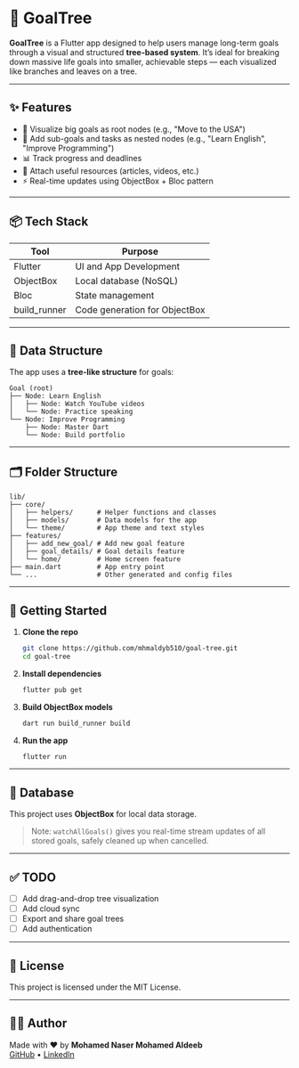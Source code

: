 # 🌳 GoalTree

**GoalTree** is a Flutter app designed to help users manage long-term goals through a visual and structured **tree-based system**. It’s ideal for breaking down massive life goals into smaller, achievable steps — each visualized like branches and leaves on a tree.

---

## ✨ Features

- 📌 Visualize big goals as root nodes (e.g., "Move to the USA")
- 🌱 Add sub-goals and tasks as nested nodes (e.g., "Learn English", "Improve Programming")
- 📊 Track progress and deadlines
- 📁 Attach useful resources (articles, videos, etc.)
- ⚡ Real-time updates using ObjectBox + Bloc pattern

---

## 📦 Tech Stack

| Tool         | Purpose                            |
|--------------|------------------------------------|
| Flutter      | UI and App Development             |
| ObjectBox    | Local database (NoSQL)             |
| Bloc         | State management                   |
| build_runner | Code generation for ObjectBox      |

---

## 🧠 Data Structure

The app uses a **tree-like structure** for goals:
```
Goal (root)
├── Node: Learn English
│   ├── Node: Watch YouTube videos
│   └── Node: Practice speaking
└── Node: Improve Programming
    ├── Node: Master Dart
    └── Node: Build portfolio
```

---

## 🗂️ Folder Structure

```
lib/
├── core/
│   ├── helpers/      # Helper functions and classes
│   ├── models/       # Data models for the app
│   └── theme/        # App theme and text styles
├── features/
│   ├── add_new_goal/ # Add new goal feature
│   ├── goal_details/ # Goal details feature
│   └── home/         # Home screen feature
├── main.dart         # App entry point
└── ...               # Other generated and config files
```

---

## 🔧 Getting Started

1. **Clone the repo**
   ```bash
   git clone https://github.com/mhmaldyb510/goal-tree.git
   cd goal-tree
   ```

2. **Install dependencies**
   ```bash
   flutter pub get
   ```

3. **Build ObjectBox models**
   ```bash
   dart run build_runner build
   ```

4. **Run the app**
   ```bash
   flutter run
   ```

---

## 💾 Database

This project uses **ObjectBox** for local data storage.

> Note: `watchAllGoals()` gives you real-time stream updates of all stored goals, safely cleaned up when cancelled.

---

## ✅ TODO

- [ ] Add drag-and-drop tree visualization
- [ ] Add cloud sync
- [ ] Export and share goal trees
- [ ] Add authentication

---

## 📃 License

This project is licensed under the MIT License.

---

## 🙋‍♂️ Author

Made with ❤️ by **Mohamed Naser Mohamed Aldeeb**  
[GitHub](https://github.com/mhmaldyb510) • [LinkedIn](https://www.linkedin.com/in/mohamed-naser-aldeeb/)
